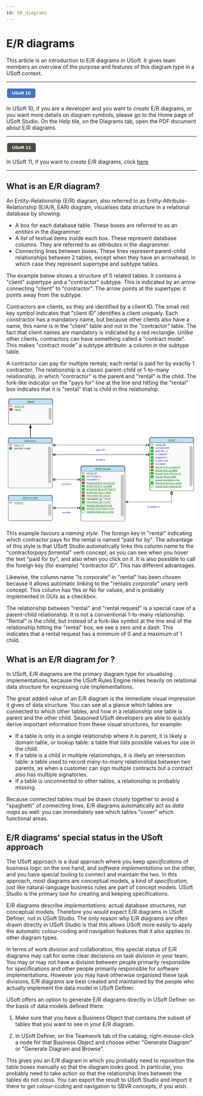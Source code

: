 ```yaml
---
id: ER_diagrams
---
```


# E/R diagrams

This article is an introduction to E/R diagrams in USoft. It gives team members an overview of the purpose and features of this diagram type in a USoft context.

----

![](./assets/8b81d382-7d21-475d-8334-6659bb451e1f.png)



In USoft 10, if you are a developer and you want to *create* E/R diagrams, or you want more details on diagram symbols, please go to the Home page of USoft Studio. On the Help tile, on the Diagrams tab, open the PDF document about E/R diagrams.

----

![](./assets/52585ed6-a3a4-44d0-a51c-2a7b4313be2d.png)



In USoft 11, if you want to *create* E/R diagrams, click [here](/Modeller_and_Rules_Engine/EAR_diagrams/EAR_diagrams.md).

----

## What is an E/R diagram?

An Entity-Relationship (E/R) diagram, also referred to as Entity-Attribute-Relationship (E/A/R, EAR) diagram, visualises data structure in a relational database by showing:

- A box for each database table. These boxes are referred to as an *entities* in the diagrammer.
- A list of textual items inside each box. These represent database columns. They are referred to as *attributes* in the diagrammer.
- Connecting lines between boxes. These lines represent parent-child relationships between 2 tables, except when they have an arrowhead, in which case they represent supertype and subtype tables.

The example below shows a structure of 5 related tables. It contains a "client" supertype and a "contractor" subtype. This is indicated by an arrow connecting "client" to "contractor". The arrow points at the supertype: it points away from the subtype.

Contractors are clients, so they are identified by a client ID. The small red key symbol indicates that "client ID" identifies a client uniquely. Each constractor has a mandatory name, but because other clients also have a name, this name is in the "client" table and not in the "contractor" table. The fact that client names are mandatory is indicated by a red rectangle. Unlike other clients, contractors can have something called a "contract mode". This makes "contract mode" a subtype attribute: a column in the subtype table.

A contractor can pay for multiple rentals; each rental is paid for by exactly 1 contractor. The relationship is a classic parent-child or 1-to-many relationship, in which "contractor" is the parent and "rental" is the child. The fork-like indicator on the "pays for" line at the line end hitting the "rental" box indicates that it is "rental" that is child in this relationship.

![](./assets/fabfc5fa-966f-401e-91a0-d27474ad326e.png)

This example favours a *naming style.* The foreign key in "rental" indicating which contractor pays for the rental is named "paid for by". The advantage of this style is that USoft Studio automatically links this column name to the "contractor*pays for*rental" verb concept, as you can see when you hover the text "paid for by", and also when you click on it. It is also possible to call the foreign key (for example) "contractor ID". This has different advantages.

Likewise, the column name "is corporate" in "rental" has been chosen because it allows automatic linking to the "rental*is corporate*" unary verb concept. This column has Yes or No for values, and is probably implemented in GUIs as a checkbox.

The relationship between "rental" and "rental request" is a special case of a parent-child relationship. It is not a conventional 1-to-many relationship. "Rental" is the child, but instead of a fork-like symbol at the line end of the relationship hitting the "rental" box, we see a zero and a dash. This indicates that a rental request has a minimum of 0 and a maximum of 1 child.

## What is an E/R diagram *for*  ?

In USoft, E/R diagrams are the primary diagram type for visualising implementations, because the USoft Rules Engine relies heavily on relational data structure for expressing rule implementations.

The great added value of an E/R diagram is the immediate visual impression it gives of data structure. You can see at a glance which tables are connected to which other tables, and how in a relationship one table is parent and the other child. Seasoned USoft developers are able to quickly derive important information from these visual structures, for example:

- If a table is only in a single relationship where it is parent, it is likely a domain table, or lookup table: a table that lists possible values for use in the child.
- If a table is a child in multiple relationships, it is likely an intersection table: a table used to record many-to-many relationships between two parents, as when a customer can sign multiple contracts but a contract also has multiple signatories.
- If a table is unconnected to other tables, a relationship is probably missing.

Because connected tables must be drawn closely together to avoid a "spaghetti" of connecting lines, E/R diagrams automatically act as *data maps* as well: you can immediately see which tables "cover" which functional areas.

## E/R diagrams' special status in the USoft approach

The USoft approach is a dual approach where you keep *specifications* of business logic on the one hand, and *software implementations* on the other, and you have special tooling to connect and maintain the two. In this approach, most diagrams are conceptual models, a kind of *specification,* just like natural-language business rules are part of concept models. USoft Studio is the primary tool for creating and keeping specifications.

E/R diagrams describe *implementations:* actual database structures, not conceptual models. Therefore you would expect E/R diagrams in USoft Definer, not in USoft Studio. The only reason why E/R diagrams are often drawn directly in USoft Studio is that this allows USoft more easily to apply the automatic colour-coding and navigation features that it also applies to other diagram types.

In terms of work division and collaboration, this special status of E/R diagrams may call for some clear decisions on task division in your team. You may or may not have a division between people primarily responsible for specifications and other people primarily responsible for software implementations. However you may have otherwise organised these task divisions, E/R diagrams are best created and maintained by the people who actually implement the data model in USoft Definer.

USoft offers an option to generate E/R diagrams directly in USoft Definer on the basis of data models defined there:

1. Make sure that you have a Business Object that contains the subset of tables that you want to see in your E/R diagram.

2. In USoft Definer, on the Teamwork tab of the catalog, right-mouse-click a node for that Business Object and choose either "Generate Diagram" or "Generate Diagram and Browse".

This gives you an E/R diagram in which you probably need to reposition the table boxes manually so that the diagram looks good. In particular, you probably need to take action so that the relationship lines between the tables do not cross. You can export the result to USoft Studio and import it there to get colour-coding and navigation to SBVR concepts, if you wish.